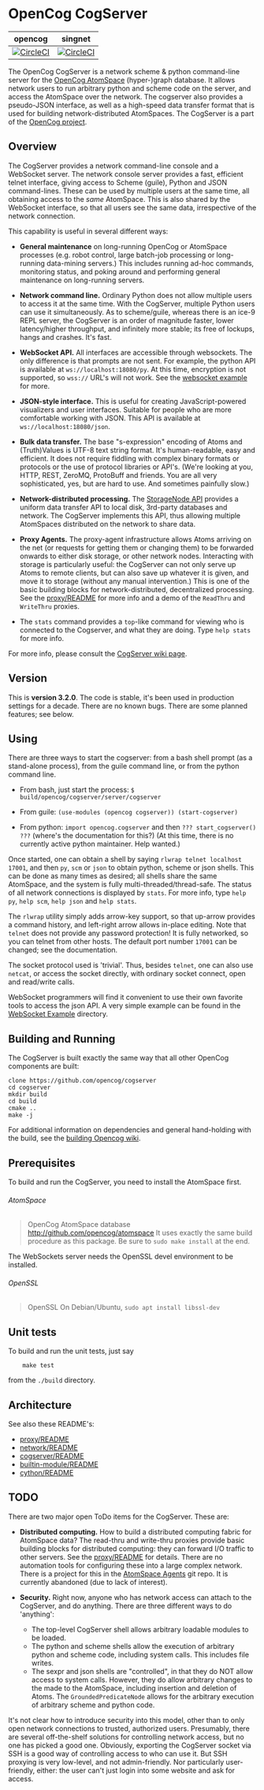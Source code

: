 OpenCog CogServer
=================

opencog | singnet
------- | -------
[![CircleCI](https://circleci.com/gh/opencog/cogserver.svg?style=svg)](https://circleci.com/gh/opencog/cogserver) | [![CircleCI](https://circleci.com/gh/singnet/cogserver.svg?style=svg)](https://circleci.com/gh/singnet/cogserver)

The OpenCog CogServer is a network scheme & python command-line
server for the [OpenCog AtomSpace](https://github.com/opencog/atomspace)
(hyper-)graph database. It allows network users to run arbitrary python
and scheme code on the server, and access the AtomSpace over the
network. The cogserver also provides a pseudo-JSON interface, as well
as a high-speed data transfer format that is used for building
network-distributed AtomSpaces. The CogServer is a part of the
[OpenCog project](https://opencog.org).

Overview
--------
The CogServer provides a network command-line console and a WebSocket
server.  The network console server provides a fast, efficient telnet
interface, giving access to Scheme (guile), Python and JSON command-lines.
These can be used by multiple users at the same time, all obtaining
access to the *same* AtomSpace. This is also shared by the WebSocket
interface, so that all users see the same data, irrespective of the
network connection.

This capability is useful in several different ways:

* **General maintenance** on long-running OpenCog or AtomSpace processes
  (e.g. robot control, large batch-job processing or long-running
  data-mining servers.) This includes running ad-hoc commands,
  monitoring status, and poking around and performing general
  maintenance on long-running servers.

* **Network command line.** Ordinary Python does not allow multiple
  users to access it at the same time. With the CogServer, multiple
  Python users can use it simultaneously. As to scheme/guile, whereas
  there is an ice-9 REPL server, the CogServer is an order of magnitude
  faster, lower latency/higher throughput, and infinitely more stable;
  its free of lockups, hangs and crashes. It's fast.

* **WebSocket API.** All interfaces are accessible through websockets.
  The only difference is that prompts are not sent. For example, the
  python API is available at `ws://localhost:18080/py`.  At this time,
  encryption is not supported, so `wss://` URL's will not work.
  See the [websocket example](./examples/websocket/demo.html) for more.

* **JSON-style interface.** This is useful for creating JavaScript-powered
  visualizers and user interfaces. Suitable for people who are more
  comfortable working with JSON.  This API is available at
  `ws://localhost:18080/json`.

* **Bulk data transfer.** The base "s-expression" encoding of Atoms and
  (Truth)Values is UTF-8 text string format. It's  human-readable, easy
  and efficient. It does not require fiddling with complex binary formats
  or protocols or the use of protocol libraries or API's. (We're looking
  at you, HTTP, REST, ZeroMQ, ProtoBuff and friends. You are all very
  sophisticated, yes, but are hard to use. And sometimes painfully slow.)

* **Network-distributed processing.** The [StorageNode
  API](https://wiki.opencog.org/w/StorageNode) provides a uniform data
  transfer API to local disk, 3rd-party databases and network. The
  CogServer implements this API, thus allowing multiple AtomSpaces
  distributed on the network to share data.

* **Proxy Agents.** The proxy-agent infrastructure allows Atoms arriving
  on the net (or requests for getting them or changing them) to be
  forwarded onwards to either disk storage, or other network nodes.
  Interacting with storage is particularly useful: the CogServer can
  not only serve up Atoms to remote clients, but can also save up
  whatever it is given, and move it to storage (without any manual
  intervention.)  This is one of the basic building blocks for
  network-distributed, decentralized processing.
  See the [proxy/README](opencog/cogserver/proxy/README.md) for more
  info and a demo of the `ReadThru` and `WriteThru` proxies.

* The `stats` command provides a `top`-like command for viewing who is
  connected to the Cogserver, and what they are doing. Type `help stats`
  for more info.

For more info, please consult the
[CogServer wiki page](https://wiki.opencog.org/w/CogServer).

Version
-------
This is **version 3.2.0**. The code is stable, it's been used in
production settings for a decade.   There are no known bugs. There are
some planned features; see below.

Using
-----
There are three ways to start the cogserver: from a bash shell prompt
(as a stand-alone process), from the guile command line, or from the
python command line.

* From bash, just start the process:
  `$ build/opencog/cogserver/server/cogserver`

* From guile: `(use-modules (opencog cogserver)) (start-cogserver)`

* From python: `import opencog.cogserver` and then
  `??? start_cogserver() ???` (where's the documentation for this?)
  (At this time, there is no currently active python maintainer. Help
  wanted.)

Once started, one can obtain a shell by saying `rlwrap telnet localhost
17001`, and then `py`, `scm` or `json` to obtain python, scheme or json
shells.  This can be done as many times as desired; all shells share the
same AtomSpace, and the system is fully multi-threaded/thread-safe.
The status of all network connections is displayed by `stats`. For more
info, type `help py`, `help scm`, `help json` and `help stats`.

The `rlwrap` utility simply adds arrow-key support, so that up-arrow
provides a command history, and left-right arrow allows in-place editing.
Note that `telnet` does not provide any password protection!  It is
fully networked, so you can telnet from other hosts. The default port
number `17001` can be changed; see the documentation.

The socket protocol used is 'trivial'. Thus, besides `telnet`, one can
also use `netcat`, or access the socket directly, with ordinary socket
connect, open and read/write calls.

WebSocket programmers will find it convenient to use their own favorite
tools to access the json API. A very simple example can be found in the
[WebSocket Example](examples/websockets/) directory.

Building and Running
--------------------
The CogServer is built exactly the same way that all other OpenCog
components are built:
```
clone https://github.com/opencog/cogserver
cd cogserver
mkdir build
cd build
cmake ..
make -j
```
For additional information on dependencies and general hand-holding
with the build, see the [building Opencog
wiki](http://wiki.opencog.org/wikihome/index.php/Building_OpenCog).

Prerequisites
-------------
To build and run the CogServer, you need to install the AtomSpace first.

###### AtomSpace
> OpenCog AtomSpace database
> http://github.com/opencog/atomspace
> It uses exactly the same build procedure as this package. Be sure
  to `sudo make install` at the end.

The WebSockets server needs the OpenSSL devel environment to be
installed.

###### OpenSSL
> OpenSSL
> On Debian/Ubuntu, `sudo apt install libssl-dev`

Unit tests
----------
To build and run the unit tests, just say
```
    make test
```
from the `./build` directory.

Architecture
------------
See also these README's:

* [proxy/README](opencog/cogserver/proxy/README.md)
* [network/README](opencog/network/README.md)
* [cogserver/README](opencog/cogserver/server/README.md)
* [builtin-module/README](opencog/cogserver/modules/commands/README.md)
* [cython/README](opencog/cython/README.md)

TODO
----
There are two major open ToDo items for the CogServer.  These are:

* **Distributed computing.** How to build a distributed computing fabric
  for AtomSpace data? The read-thru and write-thru proxies provide basic
  building blocks for distributed computing: they can forward I/O
  traffic to other servers.
  See the [proxy/README](opencog/cogserver/proxy/README.md) for details.
  There are no automation tools for configuring these into a large complex
  network. There is a project for this in the
  [AtomSpace Agents](https://github.com/opencog/atomspace-agents) git
  repo. It is currently abandoned (due to lack of interest).

* **Security.** Right now, anyone who has network access can attach to
  the CogServer, and do anything. There are three different ways to do
  'anything':

  * The top-level CogServer shell allows arbitrary loadable modules to
    be loaded.
  * The python and scheme shells allow the execution of arbitrary python
    and scheme code, including system calls. This includes file writes.
  * The sexpr and json shells are "controlled", in that they do NOT
    allow access to system calls.  However, they do allow arbitrary
    changes to the made to the AtomSpace, including insertion and
    deletion of Atoms. The `GroundedPredicateNode` allows for the
    arbitrary execution of arbitrary scheme and python code.

It's not clear how to introduce security into this model, other than to
only open network connections to trusted, authorized users. Presumably,
there are several off-the-shelf solutions for controlling network
access, but no one has picked a good one. Obviously, exporting the
CogServer socket via SSH is a good way of controlling access to who
can use it. But SSH proxying is very low-level, and not admin-friendly.
Nor particularly user-friendly, either: the user can't just login into
some website and ask for access.
